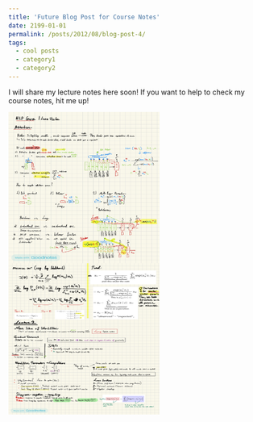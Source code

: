 ```yaml
---
title: 'Future Blog Post for Course Notes'
date: 2199-01-01
permalink: /posts/2012/08/blog-post-4/
tags:
  - cool posts
  - category1
  - category2
---
```


I will share my lecture notes here soon! If you want to help to check my course notes, hit me up!

<!-- ![nb1](https://raw.githubusercontent.com/robuno/robuno.github.io/master/files/nb1.jpg) -->

<!-- ![nb2](https://raw.githubusercontent.com/robuno/robuno.github.io/master/files/nb2.jpg) -->

<img align="left" width="300" height="300" src="https://raw.githubusercontent.com/robuno/robuno.github.io/master/files/nb1.jpg">


<img align="left" width="300" height="300" src="https://raw.githubusercontent.com/robuno/robuno.github.io/master/files/nb2.jpg">
